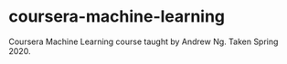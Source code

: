 # coursera-machine-learning
Coursera Machine Learning course taught by Andrew Ng. 
Taken Spring 2020.
